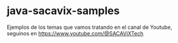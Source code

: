 # java-sacavix-samples

Ejemplos de los temas que vamos tratando en el canal de Youtube, seguinos en https://www.youtube.com/@SACAViXTech

